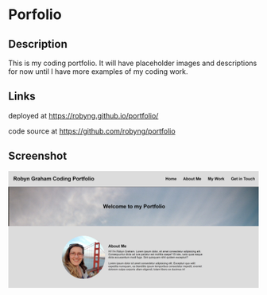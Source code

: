 # Porfolio

## Description
This is my coding portfolio. It will have placeholder images and descriptions for now until I have more examples of my coding work. 

## Links
deployed at 
https://robyng.github.io/portfolio/

code source at
https://github.com/robyng/portfolio 

## Screenshot
![App Screenshot](./assets/images/portfolio-snapshot.png)

